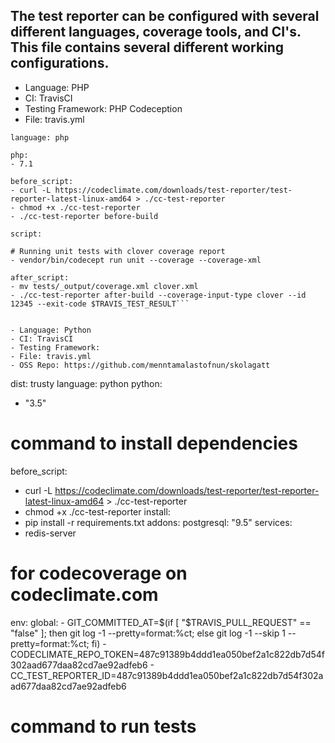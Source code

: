 ## The test reporter can be configured with several different languages, coverage tools, and CI's. This file contains several different working configurations.

- Language: PHP
- CI: TravisCI
- Testing Framework: PHP Codeception
- File: travis.yml

```
language: php

php: 
- 7.1

before_script: 
- curl -L https://codeclimate.com/downloads/test-reporter/test-reporter-latest-linux-amd64 > ./cc-test-reporter 
- chmod +x ./cc-test-reporter 
- ./cc-test-reporter before-build

script:

# Running unit tests with clover coverage report 
- vendor/bin/codecept run unit --coverage --coverage-xml

after_script: 
- mv tests/_output/coverage.xml clover.xml 
- ./cc-test-reporter after-build --coverage-input-type clover --id 12345 --exit-code $TRAVIS_TEST_RESULT```


- Language: Python
- CI: TravisCI
- Testing Framework: 
- File: travis.yml
- OSS Repo: https://github.com/menntamalastofnun/skolagatt

```
dist: trusty
language: python
python:
  - "3.5"
# command to install dependencies
before_script:
  - curl -L https://codeclimate.com/downloads/test-reporter/test-reporter-latest-linux-amd64 > ./cc-test-reporter
  - chmod +x ./cc-test-reporter
install:
  - pip install -r requirements.txt
addons:
  postgresql: "9.5"
services:
  - redis-server
# for codecoverage on codeclimate.com
env:
  global:
    - GIT_COMMITTED_AT=$(if [ "$TRAVIS_PULL_REQUEST" == "false" ]; then git log -1 --pretty=format:%ct; else git log -1 --skip 1 --pretty=format:%ct; fi)
    - CODECLIMATE_REPO_TOKEN=487c91389b4ddd1ea050bef2a1c822db7d54f302aad677daa82cd7ae92adfeb6
    - CC_TEST_REPORTER_ID=487c91389b4ddd1ea050bef2a1c822db7d54f302aad677daa82cd7ae92adfeb6

# command to run tests
```
